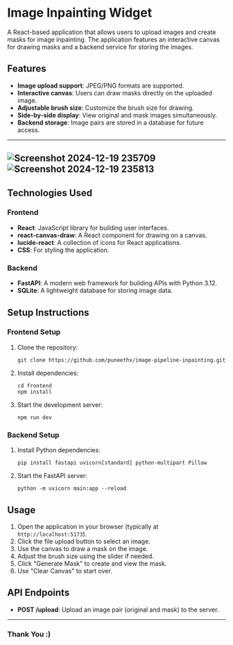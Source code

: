 
# Image Inpainting Widget

A React-based application that allows users to upload images and create masks for image inpainting. The application features an interactive canvas for drawing masks and a backend service for storing the images.

## Features
- **Image upload support**: JPEG/PNG formats are supported.
- **Interactive canvas**: Users can draw masks directly on the uploaded image.
- **Adjustable brush size**: Customize the brush size for drawing.
- **Side-by-side display**: View original and mask images simultaneously.
- **Backend storage**: Image pairs are stored in a database for future access.
---
![Screenshot 2024-12-19 235709](https://github.com/user-attachments/assets/3e09009e-112d-44da-b2c5-b7ae91349c4c)
![Screenshot 2024-12-19 235813](https://github.com/user-attachments/assets/f2ce323b-a277-465e-b41b-f307aef5aea2)
---

## Technologies Used

### Frontend
- **React**: JavaScript library for building user interfaces.
- **react-canvas-draw**: A React component for drawing on a canvas.
- **lucide-react**: A collection of icons for React applications.
- **CSS**: For styling the application.

### Backend
- **FastAPI**: A modern web framework for building APIs with Python 3.12.
- **SQLite**: A lightweight database for storing image data.

## Setup Instructions

### Frontend Setup
1. Clone the repository:
    ```
    git clone https://github.com/puneethx/image-pipeline-inpainting.git
    ```
2. Install dependencies:
    ```
    cd frontend 
    npm install 
    ```
3. Start the development server:
    ```
    npm run dev
    ```

### Backend Setup
1. Install Python dependencies:
    ```
    pip install fastapi uvicorn[standard] python-multipart Pillow
    ```
2. Start the FastAPI server:
    ```
    python -m uvicorn main:app --reload
    ```

## Usage
1. Open the application in your browser (typically at `http://localhost:5173`).
2. Click the file upload button to select an image.
3. Use the canvas to draw a mask on the image.
4. Adjust the brush size using the slider if needed.
5. Click "Generate Mask" to create and view the mask.
6. Use "Clear Canvas" to start over.

## API Endpoints
- **POST /upload**: Upload an image pair (original and mask) to the server.

---

### Thank You :)
